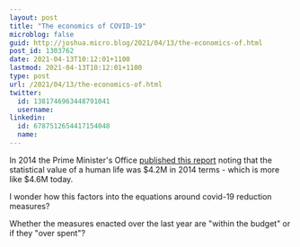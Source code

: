 ```yaml
---
layout: post
title: "The economics of COVID-19"
microblog: false
guid: http://joshua.micro.blog/2021/04/13/the-economics-of.html
post_id: 1303762
date: 2021-04-13T10:12:01+1100
lastmod: 2021-04-13T10:12:01+1100
type: post
url: /2021/04/13/the-economics-of.html
twitter:
  id: 1381746963448791041
  username: 
linkedin:
  id: 6787512654417154048
  name: 
---
```

In 2014 the Prime Minister's Office [published this report](https://www.pmc.gov.au/sites/default/files/publications/Value_of_Statistical_Life_guidance_note.pdf) noting that the statistical value of a human life was $4.2M in 2014 terms - which is more like $4.6M today.

I wonder how this factors into the equations around covid-19 reduction measures?

Whether the measures enacted over the last year are "within the budget" or if they "over spent"?
